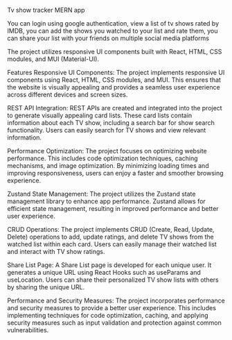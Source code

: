 Tv show tracker MERN app

You can login using google authentication, view a list of tv shows rated by IMDB, 
you can add the shows you watched to your list and rate them,
you can share your list with your friends on multiple social media platforms

The project utilizes responsive UI components built with React, HTML, CSS modules, and MUI (Material-UI). 

Features
Responsive UI Components: The project implements responsive UI components using React, HTML, CSS modules, and MUI. This ensures that the website is visually appealing and provides a seamless user experience across different devices and screen sizes.

REST API Integration: REST APIs are created and integrated into the project to generate visually appealing card lists. These card lists contain information about each TV show, including a search bar for show search functionality. Users can easily search for TV shows and view relevant information.

Performance Optimization: The project focuses on optimizing website performance. This includes code optimization techniques, caching mechanisms, and image optimization. By minimizing loading times and improving responsiveness, users can enjoy a faster and smoother browsing experience.

Zustand State Management: The project utilizes the Zustand state management library to enhance app performance. Zustand allows for efficient state management, resulting in improved performance and better user experience.

CRUD Operations: The project implements CRUD (Create, Read, Update, Delete) operations to add, update ratings, and delete TV shows from the watched list within each card. Users can easily manage their watched list and interact with TV show ratings.

Share List Page: A Share List page is developed for each unique user. It generates a unique URL using React Hooks such as useParams and useLocation. Users can share their personalized TV show lists with others by sharing the unique URL.

Performance and Security Measures: The project incorporates performance and security measures to provide a better user experience. This includes implementing techniques for code optimization, caching, and applying security measures such as input validation and protection against common vulnerabilities.
